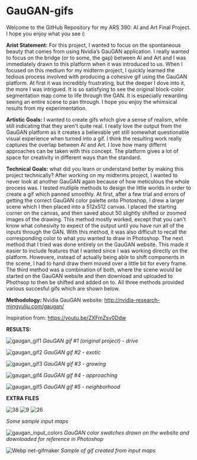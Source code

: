 # GauGAN-gifs
Welcome to the GitHub Repository for my ARS 390: AI and Art Final Project.  I hope you enjoy what you see (:

**Arist Statement:**
For this project, I wanted to focus on the spontaneous beauty that comes from using Nvidia’s GauGAN application.  I really wanted to focus on the bridge (or to some, the gap) between AI and Art and I was immediately drawn to this platform when it was introduced to us.  When I focused on this medium for my midterm project, I quickly learned the tedious process involved with producing a cohesive gif using the GauGAN platform.  At first it was incredibly frustrating, but the deeper I dove into it, the more I was intrigued.  It is so satisfying to see the original block-color segmentation map come to life through the GAN.  It is especially rewarding seeing an entire scene to pan through.  I hope you enjoy the whimsical results from my experimentation.

**Artistic Goals:**
I wanted to create gifs which give a sense of realism, while still indicating that they aren't quite real. I really love the output from the GauGAN platform as it creates a believable yet still somewhat questionable visual experience when turned into a gif.  I think the resulting work really captures the overlap between AI and Art.  I love how many differnt approaches can be taken with this concept.  The platform gives a lot of space for creativity in different ways than the standard.  
        
**Technical Goals:** what did you learn or understand better by making this project technically?
After working on my midterms project, I wanted to never look at another GauGAN again because of how meticulous the whole process was.  I tested mutliple methods to design the little worlds in order to create a gif which panned smoothly.  At first, after a few trial and errors of getting the correct GauGAN color palette onto Photoshop, I drew a larger scene which I then placed into a 512x512 canvas.  I placed the starting corner on the canvas, and then saved about 50 slightly shifted or zoomed images of the drawing.  This method mostly worked, except that you can't know what cohesivity to expect of the output until you have run all of the inputs through the GAN.  With this method, it was also difficult to recall the corresponding color to what you wanted to draw in Photoshop.  The next method that I tried was done entirely on the GauGAN website.  This made it easier to include features that I wanted since I was working directly on the platform.  Howevere, instead of actually being able to shift components in the scene, I had to hand draw them moved over a little bit for every frame.  The third method was a combination of both, where the scene would be started on the GauGAN website and then download and uploaded to Phothsop to then be shifted and added on to.  All three methods provided various succesful gifs which are shown below. 

**Methodology:** 
Nvidia GauGAN website: http://nvidia-research-mingyuliu.com/gaugan/

Inspiration from: https://youtu.be/ZXFmZsv0Ddw

**RESULTS:**

![gaugan_gif1](https://user-images.githubusercontent.com/79603235/116840891-838de480-aba5-11eb-90dc-a7862fc57f47.gif)
*GauGAN gif #1 (original project) - drive*

![gaugan_gif2](https://user-images.githubusercontent.com/79603235/116840960-b46e1980-aba5-11eb-8760-5652983e7e5b.gif)
*GauGAN gif #2 - exotic*

![gaugan_gif3](https://user-images.githubusercontent.com/79603235/116840980-bf28ae80-aba5-11eb-815f-0aaf496035dd.gif)
*GauGAN gif #3 - growing*

![gaugan_gif4](https://user-images.githubusercontent.com/79603235/116841023-d9628c80-aba5-11eb-9b17-92476c48f8b3.gif)
*GauGAN gif #4 - approaching*

![gaugan_gif5](https://user-images.githubusercontent.com/79603235/116841047-ec755c80-aba5-11eb-85bd-543ec5b9c279.gif)
*GauGAN gif #5 - neighborhood*

**EXTRA FILES**

![38](https://user-images.githubusercontent.com/79603235/116840936-a8825780-aba5-11eb-965e-9461dfada7a8.png)
![9](https://user-images.githubusercontent.com/79603235/116840938-a8825780-aba5-11eb-942d-2c7a23ca0971.png)
![26](https://user-images.githubusercontent.com/79603235/116840939-a91aee00-aba5-11eb-84a3-75a99bc81e78.png)

*Some sample input maps*

![gaugan_input_colors](https://user-images.githubusercontent.com/79603235/116840796-36117780-aba5-11eb-96ae-c1122b393c02.png)
*GauGAN color swatches drawn on the website and downloaded for reference in Photoshop*

![Webp net-gifmaker](https://user-images.githubusercontent.com/79603235/116841137-3c542380-aba6-11eb-8e92-c50f616fb084.gif)
*Sample of gif created from input maps*
